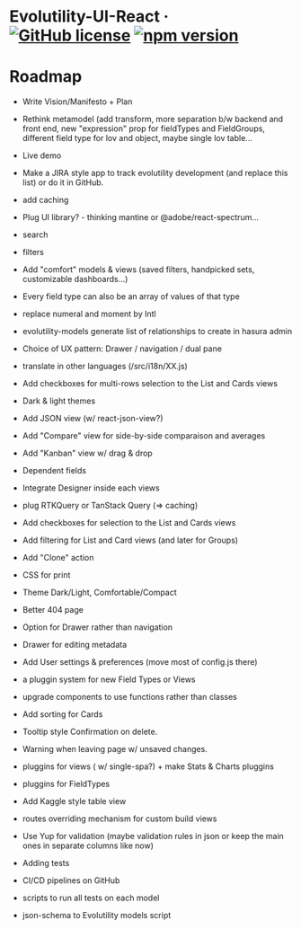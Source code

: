 # Evolutility-UI-React &middot; [![GitHub license](https://img.shields.io/github/license/evoluteur/evolutility-ui-react)](https://github.com/evoluteur/evolutility-ui-react/blob/main/LICENSE) [![npm version](https://img.shields.io/npm/v/evolutility-ui-react)](https://www.npmjs.com/package/evolutility-ui-react)

# Roadmap

- Write Vision/Manifesto + Plan

- Rethink metamodel (add transform, more separation b/w backend and front end, new "expression" prop for fieldTypes and FieldGroups, different field type for lov and object, maybe single lov table...

- Live demo

- Make a JIRA style app to track evolutility development (and replace this list) or do it in GitHub.

- add caching
- Plug UI library? - thinking mantine or @adobe/react-spectrum...
- search
- filters
- Add "comfort" models & views (saved filters, handpicked sets, customizable dashboards...)
- Every field type can also be an array of values of that type
- replace numeral and moment by Intl
- evolutility-models generate list of relationships to create in hasura admin
- Choice of UX pattern: Drawer / navigation / dual pane
- translate in other languages (/src/i18n/XX.js)
- Add checkboxes for multi-rows selection to the List and Cards views
- Dark & light themes
- Add JSON view (w/ react-json-view?)
- Add "Compare" view for side-by-side comparaison and averages
- Add "Kanban" view w/ drag & drop
- Dependent fields
- Integrate Designer inside each views
- plug RTKQuery or TanStack Query (=> caching)
- Add checkboxes for selection to the List and Cards views
- Add filtering for List and Card views (and later for Groups)
- Add "Clone" action
- CSS for print
- Theme Dark/Light, Comfortable/Compact
- Better 404 page
- Option for Drawer rather than navigation
- Drawer for editing metadata
- Add User settings & preferences (move most of config.js there)
- a pluggin system for new Field Types or Views
- upgrade components to use functions rather than classes
- Add sorting for Cards
- Tooltip style Confirmation on delete.
- Warning when leaving page w/ unsaved changes.
- pluggins for views ( w/ single-spa?) + make Stats & Charts pluggins
- pluggins for FieldTypes
- Add Kaggle style table view
- routes overriding mechanism for custom build views
- Use Yup for validation (maybe validation rules in json or keep the main ones in separate columns like now)
- Adding tests
- CI/CD pipelines on GitHub
- scripts to run all tests on each model
- json-schema to Evolutility models script